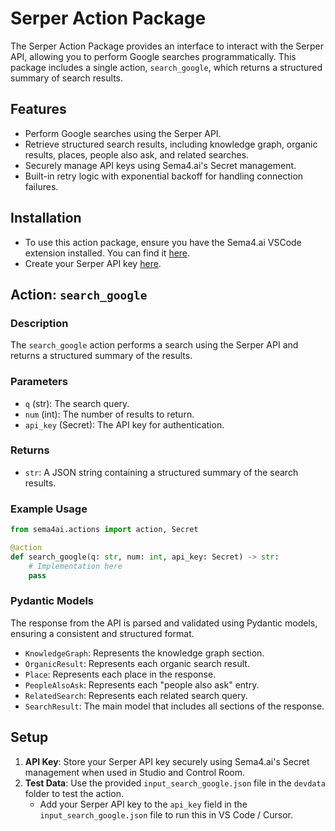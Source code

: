 # Serper Action Package

The Serper Action Package provides an interface to interact with the Serper API, allowing you to perform Google searches programmatically. This package includes a single action, `search_google`, which returns a structured summary of search results.

## Features

- Perform Google searches using the Serper API.
- Retrieve structured search results, including knowledge graph, organic results, places, people also ask, and related searches.
- Securely manage API keys using Sema4.ai's Secret management.
- Built-in retry logic with exponential backoff for handling connection failures.

## Installation

- To use this action package, ensure you have the Sema4.ai VSCode extension installed. You can find it [here](https://marketplace.visualstudio.com/items?itemName=sema4ai.sema4ai).
- Create your Serper API key [here](https://serper.dev/).

## Action: `search_google`

### Description

The `search_google` action performs a search using the Serper API and returns a structured summary of the results.

### Parameters

- `q` (str): The search query.
- `num` (int): The number of results to return.
- `api_key` (Secret): The API key for authentication.

### Returns

- `str`: A JSON string containing a structured summary of the search results.

### Example Usage

```python
from sema4ai.actions import action, Secret

@action
def search_google(q: str, num: int, api_key: Secret) -> str:
    # Implementation here
    pass
```

### Pydantic Models

The response from the API is parsed and validated using Pydantic models, ensuring a consistent and structured format.

- `KnowledgeGraph`: Represents the knowledge graph section.
- `OrganicResult`: Represents each organic search result.
- `Place`: Represents each place in the response.
- `PeopleAlsoAsk`: Represents each "people also ask" entry.
- `RelatedSearch`: Represents each related search query.
- `SearchResult`: The main model that includes all sections of the response.

## Setup

1. **API Key**: Store your Serper API key securely using Sema4.ai's Secret management when used in Studio and Control Room.
2. **Test Data**: Use the provided `input_search_google.json` file in the `devdata` folder to test the action.
   - Add your Serper API key to the `api_key` field in the `input_search_google.json` file to run this in VS Code / Cursor.